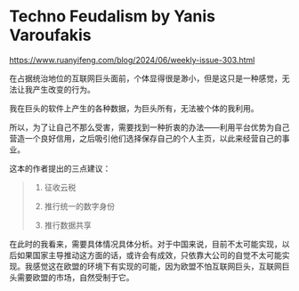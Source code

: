 # Techno Feudalism by Yanis Varoufakis

https://www.ruanyifeng.com/blog/2024/06/weekly-issue-303.html

在占据统治地位的互联网巨头面前，个体显得很是渺小，但是这只是一种感觉，无法让我产生改变的行为。

我在巨头的软件上产生的各种数据，为巨头所有，无法被个体的我利用。

所以，为了让自己不那么受害，需要找到一种折衷的办法——利用平台优势为自己营造一个良好信用，之后吸引他们选择保存自己的个人主页，以此来经营自己的事业。

这本的作者提出的三点建议：

> 1. 征收云税
>
> 2. 推行统一的数字身份
>
> 3. 推行数据共享

在此时的我看来，需要具体情况具体分析。对于中国来说，目前不太可能实现，以后如果国家主导推动这方面的话，或许会有成效，只依靠大公司的自觉不太可能实现。我感觉这在欧盟的环境下有实现的可能，因为欧盟不怕互联网巨头，互联网巨头需要欧盟的市场，自然受制于它。
